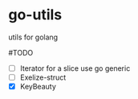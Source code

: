 # go-utils
utils for golang

#TODO

- [ ] Iterator for a slice use go generic
- [ ] Exelize-struct
- [x] KeyBeauty
